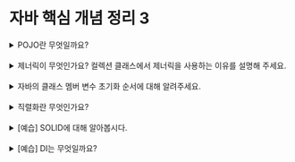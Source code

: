 
# 자바 핵심 개념 정리 3
<details>
<summary>POJO란 무엇일까요?</summary>
<div markdown="1">
</div>
- Plain Old Java Object, 오래된 방식의 간단한 자바 객체. <br>
- Java EE 등의 중량 프레임워크들을 사용하게 되면서 해당 프레임워크에 종속된 "무거운" 객체를 만들게 된 것에 반발해서 사용되게 된 용어. <br>
다른 클래스나 인터페이스를 상속받아 메서드가 추가된 클래스가 아닌, gette setter 같이 기본적인 기능만 가진 자바 객체를 말합니다. 
</details>
<br>

<details>
<summary>제너릭이 무엇인가요? 컬렉션 클래스에서 제너릭을 사용하는 이유를 설명해 주세요.</summary>
<div markdown="1">
</div>
제네릭(Generic)이란 "타입을 일반화"하는 것을 의미하며 
클래스 내부에서 정하는 것이 아닌 사용자 호출에 의해 타입이 지정되는 것을 의미합니다. 컬렉션 클래스에서 제너릭을 사용하면 타입 체크가 컴파일 시에 이루어져 실행 시간의 오류를 줄이고, 캐스팅의 번거로움 없이 특정 타입의 객체만 저장하도록 보장합니다. 이를 통해 코드의 안정성과 가독성을 향상시킬 수 있습니다.
</details>
<br>

<details>
<summary>자바의 클래스 멤버 변수 초기화 순서에 대해 알려주세요.</summary>
<div markdown="1">
static 변수 선언부 -> 필드 변수 선언부 -> 생성자 block <br>
- Static 변수 선언부: 클래스가 메모리에 로드될 때 최초 한 번 초기화됩니다. 
- 필드 변수 선언부: 인스턴스가 생성될 때 마다 각 인스턴스에 대해 초기화됩니다.
- 생성자 block: 객체가 생성될 때, 필드 변수 초기화 후에 실행됩니다. 생성자는 인스턴스 변수의 최종 초기화를 담당하며, 필요에 따라 이전에 초기화된 값들을 덮어쓸 수 있습니다. 
</div>
</details>
<br>

<details>
<summary>직렬화란 무엇인가요?</summary>
<div markdown="1">
직렬화는 자바에서 객체의 상태를 바이트 스트림으로 변환하는 과정으로, 이를 통해 객체를 파일에 저장하거나 네트워크를 통해 전송할 수 있습니다. 이 과정은 객체를 지속적으로 보관하거나, 다른 JVM에서 사용할 수 있게 만들기 위해 필요합니다. 역직렬화는 이 바이트 스트림을 다시 객체로 변환하는 반대 과정입니다.
</div>
</details>
<br>

<details>
<summary>[예습] SOLID에 대해 알아봅시다.</summary>
<div markdown="1">
SOLID는 객체 지향 프로그래밍과 설계의 다섯 가지 기본 원칙을 나타내는 약어입니다. <br>
S: 단일 책임 원칙(Single Responsibility Principle) - 한 클래스는 하나의 책임만 가져야 합니다.<br>
O: 개방-폐쇄 원칙(Open/Closed Principle) - 소프트웨어 엔티티(클래스, 모듈, 함수 등)는 확장에는 열려 있어야 하지만, 변경에는 닫혀 있어야 합니다.<br>
L: 리스코프 치환 원칙(Liskov Substitution Principle) - 서브 타입은 언제나 그들의 베이스 타입으로 교체될 수 있어야 합니다.<br>
I: 인터페이스 분리 원칙(Interface Segregation Principle) - 클라이언트는 사용하지 않는 인터페이스에 의존하면 안 됩니다. <br>
D: 의존성 역전 원칙(Dependency Inversion Principle) - 고수준 모듈은 저수준 모듈에 의존해서는 안 되며, 둘 다 추상화에 의존해야 합니다.
</div>
</details>
<br>

<details>
<summary>[예습] DI는 무엇일까요?</summary>
<div markdown="1">
DI(Dependency Injection)는 코드 간 결합도를 줄이기 위해, 객체가 필요로 하는 의존성을 외부에서 주입하는 방식입니다.이를 통해 코드의 재사용성과 테스트 용이성이 향상됩니다.
</div>
</details>
<br>